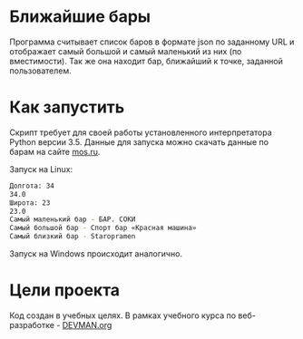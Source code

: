 # Ближайшие бары

Программа считывает список баров в формате json по заданному URL и отображает самый большой и самый маленький из них (по вместимости).
Так же она находит бар, ближайший к точке, заданной пользователем.

# Как запустить

Скрипт требует для своей работы установленного интерпретатора Python версии 3.5.
Данные для запуска можно скачать данные по барам на сайте [mos.ru](https://www.mos.ru/).

Запуск на Linux:

```bash
Долгота: 34
34.0
Широта: 23
23.0
Самый маленький бар - БАР. СОКИ
Самый большой бар - Спорт бар «Красная машина»
Самый близкий бар - Staropramen

```

Запуск на Windows происходит аналогично.

# Цели проекта

Код создан в учебных целях. В рамках учебного курса по веб-разработке - [DEVMAN.org](https://devman.org)

